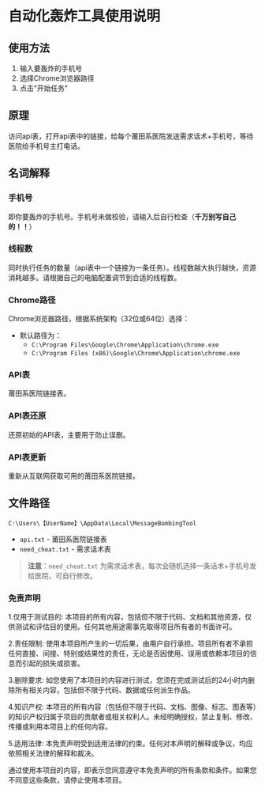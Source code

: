 # 自动化轰炸工具使用说明

## 使用方法
1. 输入要轰炸的手机号
2. 选择Chrome浏览器路径
3. 点击"开始任务"

## 原理
访问api表，打开api表中的链接，给每个莆田系医院发送需求话术+手机号，等待医院给手机号主打电话。

## 名词解释

### 手机号
即你要轰炸的手机号。手机号未做校验，请输入后自行检查（**千万别写自己的！！**）

### 线程数
同时执行任务的数量（api表中一个链接为一条任务）。线程数越大执行越快，资源消耗越多。请根据自己的电脑配置调节到合适的线程数。

### Chrome路径
Chrome浏览器路径，根据系统架构（32位或64位）选择：
- 默认路径为：
  - `C:\Program Files\Google\Chrome\Application\chrome.exe`
  - `C:\Program Files (x86)\Google\Chrome\Application\chrome.exe`

### API表
莆田系医院链接表。

### API表还原
还原初始的API表，主要用于防止误删。

### API表更新
重新从互联网获取可用的莆田系医院链接。

## 文件路径
`C:\Users\【UserName】\AppData\Local\MessageBombingTool`
- `api.txt` - 莆田系医院链接表
- `need_cheat.txt` - 需求话术表

> **注意**：`need_cheat.txt` 为需求话术表，每次会随机选择一条话术+手机号发给医院，可自行修改。
> 
### 免责声明

1.仅用于测试目的: 本项目的所有内容，包括但不限于代码、文档和其他资源，仅供测试和评估目的使用。任何其他用途需事先取得项目所有者的书面许可。

2.责任限制: 使用本项目所产生的一切后果，由用户自行承担。项目所有者不承担任何直接、间接、特别或结果性的责任，无论是否因使用、误用或依赖本项目的信息而引起的损失或损害。

3.删除要求: 如您使用了本项目的内容进行测试，您须在完成测试后的24小时内删除所有相关内容，包括但不限于代码、数据或任何派生作品。

4.知识产权: 本项目的所有内容（包括但不限于代码、文档、图像、标志、图表等）的知识产权归属于项目的贡献者或相关权利人。未经明确授权，禁止复制、修改、传播或利用本项目上的任何内容。

5.适用法律: 本免责声明受到适用法律的约束。任何对本声明的解释或争议，均应依照相关法律的解释和裁决。

通过使用本项目的内容，即表示您同意遵守本免责声明的所有条款和条件。如果您不同意这些条款，请停止使用本项目。
